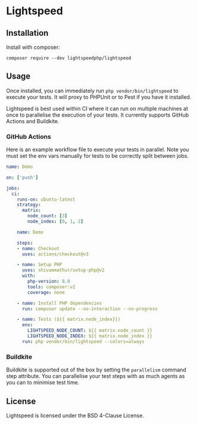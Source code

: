 # Lightspeed

## Installation

Install with composer:

```shell
composer require --dev lightspeedphp/lightspeed
```

## Usage

Once installed, you can immediately run `php vendor/bin/lightspeed` to execute your tests. It will proxy to PHPUnit or
to Pest if you have it installed.

Lightspeed is best used within CI where it can run on multiple machines at once to parallelise the execution of your
tests. It currently supports GitHub Actions and Buildkite.

### GitHub Actions

Here is an example workflow file to execute your tests in parallel. Note you must set the env vars manually for tests
to be correctly split between jobs.

```yaml
name: Demo

on: ['push']

jobs:
  ci:
    runs-on: ubuntu-latest
    strategy:
      matrix:
        node_count: [3]
        node_index: [0, 1, 2]

    name: Demo

    steps:
    - name: Checkout
      uses: actions/checkout@v3

    - name: Setup PHP
      uses: shivammathur/setup-php@v2
      with:
        php-version: 8.0
        tools: composer:v2
        coverage: none

    - name: Install PHP dependencies
      run: composer update --no-interaction --no-progress

    - name: Tests (${{ matrix.node_index}})
      env:
        LIGHTSPEED_NODE_COUNT: ${{ matrix.node_count }}
        LIGHTSPEED_NODE_INDEX: ${{ matrix.node_index }}
      run: php vendor/bin/lightspeed --colors=always
```

### Buildkite

Buildkite is supported out of the box by setting the `parallelism` command step attribute. You can parallelise your
test steps with as much agents as you can to minimise test time.

## License

Lightspeed is licensed under the BSD 4-Clause License.
